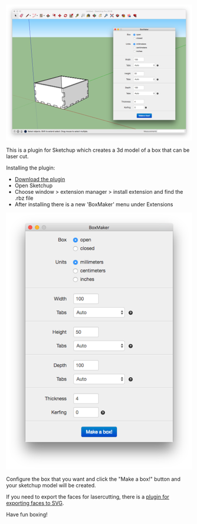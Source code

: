 ![BoxMaker sketchup plugin](doc/screenshot1.png)

This is a plugin for Sketchup which creates a 3d model of a box that can be laser cut.

Installing the plugin:

-   [Download the plugin](https://github.com/subhero24/box-maker/raw/master/build/box-maker.rbz)
-   Open Sketchup
-   Choose window > extension manager > install extension and find the .rbz file
-   After installing there is a new 'BoxMaker' menu under Extensions

![Configure the box](doc/screenshot2.png)

Configure the box that you want and click the "Make a box!" button and your sketchup model will be created.

If you need to export the faces for lasercutting, there is a [plugin for exporting faces to SVG](https://github.com/JoakimSoderberg/sketchup-svg-outline-plugin).

Have fun boxing!
